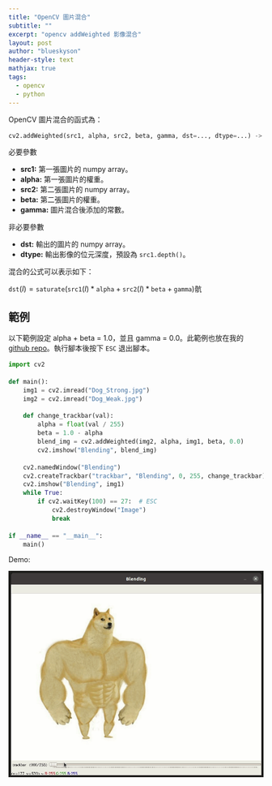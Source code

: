 ```yaml
---
title: "OpenCV 圖片混合"
subtitle: ""
excerpt: "opencv addWeighted 影像混合"
layout: post
author: "blueskyson"
header-style: text
mathjax: true
tags:
  - opencv
  - python
---
```


OpenCV 圖片混合的函式為：

```python
cv2.addWeighted(src1, alpha, src2, beta, gamma, dst=..., dtype=...) -> dst
```

必要參數

- **src1:** 第一張圖片的 numpy array。
- **alpha:** 第一張圖片的權重。
- **src2:** 第二張圖片的 numpy array。
- **beta:** 第二張圖片的權重。
- **gamma:** 圖片混合後添加的常數。

非必要參數

- **dst:** 輸出的圖片的 numpy array。
- **dtype:** 輸出影像的位元深度，預設為 `src1.depth()`。

混合的公式可以表示如下：

$\texttt{dst} (I)= \texttt{saturate} ( \texttt{src1} (I)* \texttt{alpha} + \texttt{src2} (I)* \texttt{beta} + \texttt{gamma} )$骯

## 範例

以下範例設定 alpha + beta = 1.0，並且 gamma = 0.0。此範例也放在我的 [github repo](https://github.com/blueskyson/image-blending-opencv)。執行腳本後按下 `ESC` 退出腳本。

```python
import cv2

def main():
    img1 = cv2.imread("Dog_Strong.jpg")
    img2 = cv2.imread("Dog_Weak.jpg")

    def change_trackbar(val):
        alpha = float(val / 255)
        beta = 1.0 - alpha
        blend_img = cv2.addWeighted(img2, alpha, img1, beta, 0.0)
        cv2.imshow("Blending", blend_img)
    
    cv2.namedWindow("Blending")
    cv2.createTrackbar("trackbar", "Blending", 0, 255, change_trackbar)
    cv2.imshow("Blending", img1)
    while True:
        if cv2.waitKey(100) == 27:  # ESC
            cv2.destroyWindow("Image")
            break

if __name__ == "__main__":
    main()
```

Demo:

![](https://raw.githubusercontent.com/blueskyson/image-blending-opencv/main/demo.gif)